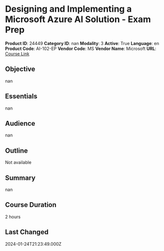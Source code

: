 # Designing and Implementing a Microsoft Azure AI Solution - Exam Prep

**Product ID**: 24449
**Category ID**: nan
**Modality**: 3
**Active**: True
**Language**: en
**Product Code**: AI-102-EP
**Vendor Code**: MS
**Vendor Name**: Microsoft
**URL**: [Course Link](https://www.fastlaneus.com/course/microsoft-ai-102-ep)

## Objective
nan

## Essentials
nan

## Audience
nan

## Outline
Not available

## Summary
nan

## Course Duration
2 hours

## Last Changed
2024-01-24T21:23:49.000Z
